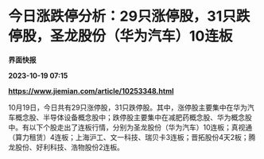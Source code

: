 # 今日涨跌停分析：29只涨停股，31只跌停股，圣龙股份（华为汽车）10连板
**界面快报**

**2023-10-19 07:15**

**https://www.jiemian.com/article/10253348.html**

10月19日，今日共有29只涨停股，31只跌停股。其中，涨停股主要集中在华为汽车概念股、半导体设备概念股中；跌停股主要集中在减肥药概念股、华为概念股中。有以下个股走出了连板行情，分别为圣龙股份（华为汽车）10连板；真视通（算力租赁）4连板；上海沪工、文一科技、瑞贝卡3连板；晋拓股份4天2板；腾龙股份、好利科技、浩物股份2连板。